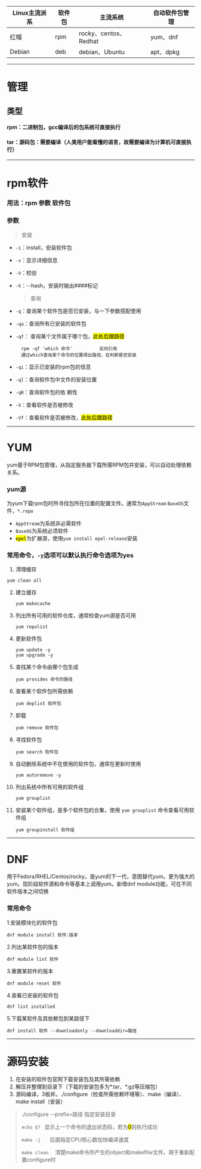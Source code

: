 | Linux主流派系 | 软件包 | 主流系统                | 自动软件包管理  |
| --------- | --- | ------------------- | -------- |
| 红帽        | rpm | rocky、centos、Redhat | yum、dnf  |
| Debian    | deb | debian、Ubuntu       | apt、dpkg |

---

# 管理

## 类型

#### rpm：二进制包，gcc编译后的包系统可直接执行

#### tar：源码包：需要编译（人类用户能看懂的语言，故需要编译为计算机可直接执行）

---

# rpm软件

### 用法：rpm   参数  软件包

### 参数

> 安装

- `-i`：install，安装软件包

- `-v`：显示详细信息

- `-V`：校验 

- `-h`：--hash，安装时输出####标记 
  
  > 查询

- `-q`：查询某个软件包是否已安装，与一下参数搭配使用

- `-qa`：查询所有已安装的软件包

- `-qf`： 查询某个文件属于哪个包，<mark>此处后跟路径</mark>
  
        rpm -qf 'which 命令'          反向引用
        通过which查询某个命令的位置得出路径，在判断是否安装

- `-qi`：显示已安装的rpm包的信息

- `-ql`：查询软件包中文件的安装位置

- `-qR`：查询软件包的依 赖性  

- `-V`：查看软件是否被修改

- `-Vf`：查看软件是否被修改，<mark>此处后跟路径</mark>

---

# YUM

yum基于RPM包管理，从指定服务器下载所需RPM包并安装，可以自动处理依赖关系。

### yum源

为yum下载rpm包时所寻找包所在位置的配置文件。通常为`AppStream` `BaseOS`文件，`*.repo`

- `AppStream`为系统非必需软件
- `BaseOS`为系统必须软件
- <mark>`epel`</mark>为扩展源，使用`yum install epel-release`安装

### 常用命令，`-y`选项可以默认执行命令选项为yes

1. 清理缓存

```
yum clean all
```

2. 建立缓存
   
   ```
   yum makecache
   ```

3. 列出所有可用的软件仓库，通常检查yum源是否可用
   
   ```
   yum repolist
   ```

4. 更新软件包
   
   ```
   yum update -y
   yum upgrade -y 
   ```

5. 查找某个命令由哪个包生成
   
   ```
   yum provides 命令的路径
   ```

6. 查看某个软件包所需依赖
   
   ```
   yum deplist 软件包
   ```

7. 卸载
   
   ```
   yum remove 软件包
   ```

8. 寻找软件包
   
   ```
   yum search 软件包
   ```

9. 自动删除系统中不在使用的软件包，通常在更新时使用
   
   ```
   yum autoremove -y
   ```

10. 列出系统中所有可用的软件组
    
    ```
    yum grouplist
    ```

11. 安装某个软件组，是多个软件包的合集，使用 `yum grouplist` 命令查看可用软件组
    
    ```
    yum groupinstall 软件组
    ```

---

# DNF

用于Fedora/RHEL/Centos/rocky。是yum的下一代，意图替代yum。更为强大的yum。现阶段软件源和命令等基本上调用yum。新增dnf module功能，可在不同软件版本之间切换

### 常用命令

1.安装模块化的软件包

```shell
dnf module install 软件:版本
```

2.列出某软件包的版本

```shell
dnf module list 软件
```

3.重置某软件的版本

```shell
dnf module reset 软件
```

4.查看已安装的软件包

```shell
dnf list installed
```

5.下载某软件及其依赖包到某路径下

```shell
dnf install 软件 --downloadonly --downloaddir=路径
```

---

# 源码安装

1. 在安装的软件包官网下载安装包及其所需依赖
2. 解压并整理到目录下（下载的安装包多为*.tar、*.gz等压缩包）
3. 源码编译，3板斧。./configure（检查所需依赖环境等）、make（编译）、make install（安装）

> ./configure --prefix=路径                         指定安装目录
> 
> 
> `echo $? `                     显示上一个命令的退出状态码，若为<mark>0</mark>则执行成功
> 
> `make -j   `                  后面指定CPU核心数加快编译速度
> 
> `make clean  `     清楚make命令所产生的object和makefilw文件。用于重新配置configure时
> 
> 


